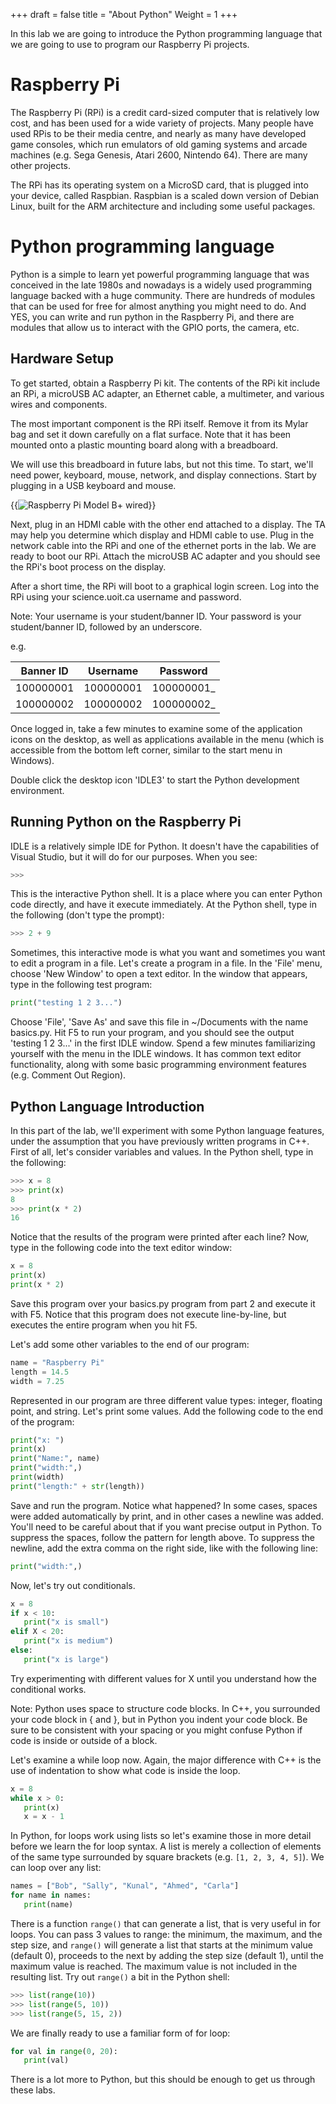 +++
draft = false
title = "About Python"
Weight = 1
+++

In this lab we are going to introduce the Python programming language that we are going to use to program our Raspberry Pi projects.

# Raspberry Pi
The Raspberry Pi (RPi) is a credit card-sized computer that is relatively low cost, and has been used for a wide variety of projects.  Many people have used RPis to be their media centre, and nearly as many have developed game consoles, which run emulators of old gaming systems and arcade machines (e.g. Sega Genesis, Atari 2600, Nintendo 64).  There are many other projects. 

The RPi has its operating system on a MicroSD card, that is plugged into your device, called Raspbian.  Raspbian is a scaled down version of Debian Linux, built for the ARM architecture and including some useful packages.

# Python programming language
Python is a simple to learn yet powerful programming language that was conceived in the late 1980s and nowadays is a widely used programming language backed with a huge community. There are hundreds of modules that can be used for free for almost anything you might need to do. And YES, you can write and run python in the Raspberry Pi, and there are modules that allow us to interact with the GPIO ports, the camera, etc.

## Hardware Setup
To get started, obtain a Raspberry Pi kit.  The contents of the RPi kit include an RPi, a microUSB AC adapter, an Ethernet cable, a multimeter, and various wires and components.

The most important component is the RPi itself.  Remove it from its Mylar bag and set it down carefully on a flat surface.  Note that it has been mounted onto a plastic mounting board along with a breadboard.

We will use this breadboard in future labs, but not this time.  To start, we'll need power, keyboard, mouse, network, and display connections.  Start by plugging in a USB keyboard and mouse.

{{<img src="/images/pi_wired.jpg" hidpi="/images/pi_wired@2x.jpg" alt="Raspberry Pi Model B+ wired" caption="Raspberry Pi Model B+ wired">}}

Next, plug in an HDMI cable with the other end attached to a display.  The TA may help you determine which display and HDMI cable to use.  Plug in the network cable into the RPi and one of the ethernet ports in the lab.  We are ready to boot our RPi.  Attach the microUSB AC adapter and you should see the RPi's boot process on the display.

After a short time, the RPi will boot to a graphical login screen.  Log into the RPi using your science.uoit.ca username and password.

Note:  Your username is your student/banner ID.  Your password is your student/banner ID, followed by an underscore.

e.g.

Banner ID | Username  | Password
--------- | --------- | --------
100000001 | 100000001 | 100000001_
100000002 | 100000002 | 100000002_

Once logged in, take a few minutes to examine some of the application icons on the desktop, as well as applications available in the menu (which is accessible from the bottom left corner, similar to the start menu in Windows).

Double click the desktop icon 'IDLE3' to start the Python development environment.

## Running Python on the Raspberry Pi
IDLE is a relatively simple IDE for Python.  It doesn't have the capabilities of Visual Studio, but it will do for our purposes.  When you see:

```python
>>> 
```

This is the interactive Python shell.  It is a place where you can enter Python code directly, and have it execute immediately.  At the Python shell, type in the following (don't type the prompt):

```python
>>> 2 + 9
```

Sometimes, this interactive mode is what you want and sometimes you want to edit a program in a file.  Let's create a program in a file.  In the 'File' menu, choose 'New Window' to open a text editor.  In the window that appears, type in the following test program:

```python
print("testing 1 2 3...")
```

Choose 'File', 'Save As' and save this file in ~/Documents with the name basics.py.  Hit F5 to run your program, and you should see the output 'testing 1 2 3...' in the first IDLE window.  Spend a few minutes familiarizing yourself with the menu in the IDLE windows.  It has common text editor functionality, along with some basic programming environment features (e.g. Comment Out Region).

## Python Language Introduction
In this part of the lab, we'll experiment with some Python language features, under the assumption that you have previously written programs in C++.  First of all, let's consider variables and values.  In the Python shell, type in the following:

```python
>>> x = 8
>>> print(x)
8
>>> print(x * 2)
16
```

Notice that the results of the program were printed after each line?  Now, type in the following code into the text editor window:

```python
x = 8
print(x)
print(x * 2)
```

Save this program over your basics.py program from part 2 and execute it with F5.  Notice that this program does not execute line-by-line, but executes the entire program when you hit F5.

Let's add some other variables to the end of our program:

```python
name = "Raspberry Pi"
length = 14.5
width = 7.25
```

Represented in our program are three different value types: integer, floating point, and string.  Let's print some values.  Add the following code to the end of the program:

```python
print("x: ")
print(x)
print("Name:", name)
print("width:",)
print(width)
print("length:" + str(length))
```

Save and run the program.  Notice what happened?  In some cases, spaces were added automatically by print, and in other cases a newline was added.  You'll need to be careful about that if you want precise output in Python.  To suppress the spaces, follow the pattern for length above.  To suppress the newline, add the extra comma on the right side, like with the following line:

```python
print("width:",)
```

Now, let's try out conditionals.

```python
x = 8
if x < 10:
   print("x is small")
elif X < 20:
   print("x is medium")
else:
   print("x is large")
```

Try experimenting with different values for X until you understand how the conditional works.

Note:  Python uses space to structure code blocks.  In C++, you surrounded your code block in { and }, but in Python you indent your code block.  Be sure to be consistent with your spacing or you might confuse Python if code is inside or outside of a block.

Let's examine a while loop now.  Again, the major difference with C++ is the use of indentation to show what code is inside the loop.

```python
x = 8
while x > 0:
   print(x)
   x = x - 1
```

In Python, for loops work using lists so let's examine those in more detail before we learn the for loop syntax.  A list is merely a collection of elements of the same type surrounded by square brackets (e.g. `[1, 2, 3, 4, 5]`).  We can loop over any list:

```python
names = ["Bob", "Sally", "Kunal", "Ahmed", "Carla"]
for name in names:
   print(name)
```

There is a function `range()` that can generate a list, that is very useful in for loops.  You can pass 3 values to range:  the minimum, the maximum, and the step size, and `range()` will generate a list that starts at the minimum value (default 0), proceeds to the next by adding the step size (default 1), until the maximum value is reached.  The maximum value is not included in the resulting list.  Try out `range()` a bit in the Python shell:
	
```python
>>> list(range(10))
>>> list(range(5, 10))
>>> list(range(5, 15, 2))
```

We are finally ready to use a familiar form of for loop:

```python
for val in range(0, 20):
   print(val)
```

There is a lot more to Python, but this should be enough to get us through these labs.

